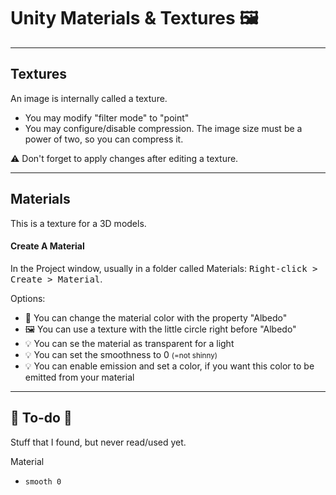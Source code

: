 # Unity Materials & Textures 🖼️

<hr class="sep-both">

## Textures

<div class="row row-cols-lg-2"><div>

An image is internally called a texture.

* You may modify "filter mode" to "point"
* You may configure/disable compression. The image size must be a power of two, so you can compress it.

⚠️ Don't forget to apply changes after editing a texture.
</div><div>
</div></div>

<hr class="sep-both">

## Materials

<div class="row row-cols-lg-2"><div>

This is a texture for a 3D models.

#### Create A Material

In the Project window, usually in a folder called Materials: <kbd>Right-click > Create > Material</kbd>.

Options:

* 🎨 You can change the material color with the property "Albedo"
* 🖼️ You can use a texture with the little circle right before "Albedo"
* 💡 You can se the material as transparent for a light
* 💡 You can set the smoothness to 0 <small>(=not shinny)</small>
* 💡 You can enable emission and set a color, if you want this color to be emitted from your material
</div><div>
</div></div>

<hr class="sep-both">

## 👻 To-do 👻

Stuff that I found, but never read/used yet.

<div class="row row-cols-lg-2"><div>

Material

* `smooth 0`
</div><div>
</div></div>